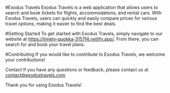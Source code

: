 #Exodus Travels
Exodus Travels is a web application that allows users to search and book tickets for flights, accommodations, and rental cars. With Exodus Travels, users can quickly and easily compare prices for various travel options, making it easier to find the best deals.

#Getting Started
To get started with Exodus Travels, simply navigate to our website at https://timely-quokka-3157f4.netlify.app/. From there, you can search for and book your travel plans.

#Contributing
If you would like to contribute to Exodus Travels, we welcome your contributions!

Contact
If you have any questions or feedback, please contact us at contact@exodustravels.com.

Thank you for using Exodus Travels!
